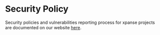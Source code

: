# Security Policy

Security policies and vulnerabilities reporting process for xpanse projects are documented on our
website [here](https://eclipse.dev/xpanse/docs/Contribute/security).
